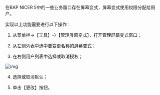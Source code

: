 在BAP  NICER 5中的一些业务窗口存在屏幕变式，屏幕变式使用权限分配给用户。

实现以上功能需要进行以下操作：

1. 从菜单栏->【工具】-〉【管理屏幕变式】，打开管理屏幕变式窗口；

2. 从左侧列表中选中要变更名称的屏幕变式；

3. 在右侧用户列表中选择或取消授权；

![img](images/zq6.2.2.1png) 

4. 选择或取消默认；

5. 单击【更改】按钮。